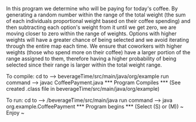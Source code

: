 In this program we determine who will be paying for today's coffee. By generating a random number within the range of the total weight
(the sum of each individuals proportional weight based on their coffee spending) and then subtracting each option's weight from it 
until we get zero, we are moving closer to zero within the range of weights. Options with higher weights 
will have a greater chance of being selected and we avoid iterating through the entire map each time. We ensure that coworkers with 
higher weights (those who spend more on their coffee) have a larger portion of the range assigned to them, therefore having a 
higher probability of being selected since their range is larger within the total weight range. 

To compile: 
  cd to --> beverageTime/src/main/java/org/example 
  run command --> javac CoffeePayment.java
  *** Program Compiles *** (See created .class file in beverageTime/src/main/java/org/example)

To run:
  cd to --> /beverageTime/src/main/java 
  run command --> java org.example.CoffeePayment
  *** Program begins *** (Select (S) or (M))
~ Enjoy ~
